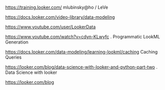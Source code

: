 
<https://training.looker.com/> mlubinsky@ho / LeVe

<https://docs.looker.com/video-library/data-modeling>

<https://www.youtube.com/user/LookerData>

<https://www.youtube.com/watch?v=cdyn-KLwyfc> .   Programmatic LookML Generation

<https://docs.looker.com/data-modeling/learning-lookml/caching> Caching Queries

<https://looker.com/blog/data-science-with-looker-and-python-part-two> . Data Science with looker


<https://looker.com/blog>
